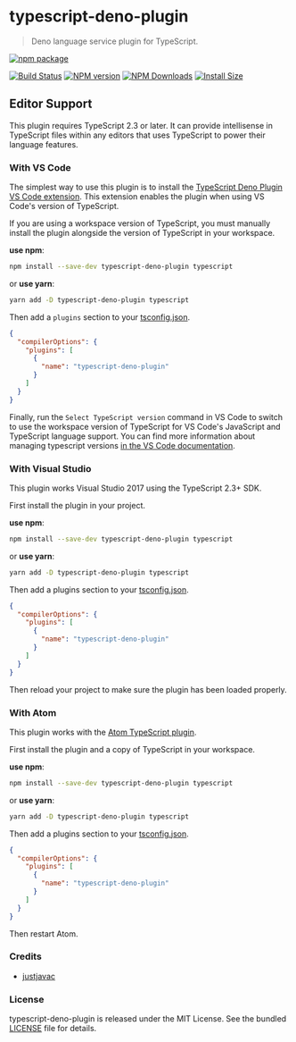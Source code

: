 # typescript-deno-plugin

> Deno language service plugin for TypeScript.

[![npm package](https://nodei.co/npm/typescript-deno-plugin.png?downloads=true&downloadRank=true&stars=true)](https://nodei.co/npm/typescript-deno-plugin/)

[![Build Status](https://travis-ci.com/justjavac/typescript-deno-plugin.svg?branch=master)](https://travis-ci.com/justjavac/typescript-deno-plugin)
[![NPM version](https://img.shields.io/npm/v/typescript-deno-plugin.svg)](https://www.npmjs.com/package/typescript-deno-plugin)
[![NPM Downloads](https://img.shields.io/npm/dm/typescript-deno-plugin.svg?style=flat)](https://npmcharts.com/compare/typescript-deno-plugin?minimal=true)
[![Install Size](https://packagephobia.now.sh/badge?p=typescript-deno-plugin)](https://packagephobia.now.sh/result?p=typescript-deno-plugin)

## Editor Support

This plugin requires TypeScript 2.3 or later. It can provide intellisense in TypeScript files within any editors that uses TypeScript to power their language features.

### With VS Code

The simplest way to use this plugin is to install the [TypeScript Deno Plugin VS Code extension](). This extension enables the plugin when using VS Code's version of TypeScript.

If you are using a workspace version of TypeScript, you must manually install the plugin alongside the version of TypeScript in your workspace.

**use npm**:

```bash
npm install --save-dev typescript-deno-plugin typescript
```

or **use yarn**:

```bash
yarn add -D typescript-deno-plugin typescript
```

Then add a `plugins` section to your [tsconfig.json](http://www.typescriptlang.org/docs/handbook/tsconfig-json.html).

```json
{
  "compilerOptions": {
    "plugins": [
      {
        "name": "typescript-deno-plugin"
      }
    ]
  }
}
```

Finally, run the `Select TypeScript version` command in VS Code to switch to use the workspace version of TypeScript for VS Code's JavaScript and TypeScript language support. You can find more information about managing typescript versions [in the VS Code documentation](https://code.visualstudio.com/Docs/languages/typescript#_using-newer-typescript-versions).

### With Visual Studio

This plugin works Visual Studio 2017 using the TypeScript 2.3+ SDK.

First install the plugin in your project.

**use npm**:

```bash
npm install --save-dev typescript-deno-plugin typescript
```

or **use yarn**:

```bash
yarn add -D typescript-deno-plugin typescript
```

Then add a plugins section to your [tsconfig.json](http://www.typescriptlang.org/docs/handbook/tsconfig-json.html).

```json
{
  "compilerOptions": {
    "plugins": [
      {
        "name": "typescript-deno-plugin"
      }
    ]
  }
}
```

Then reload your project to make sure the plugin has been loaded properly.

### With Atom

This plugin works with the [Atom TypeScript plugin](https://atom.io/packages/atom-typescript).

First install the plugin and a copy of TypeScript in your workspace.

**use npm**:

```bash
npm install --save-dev typescript-deno-plugin typescript
```

or **use yarn**:

```bash
yarn add -D typescript-deno-plugin typescript
```

Then add a plugins section to your [tsconfig.json](http://www.typescriptlang.org/docs/handbook/tsconfig-json.html).

```json
{
  "compilerOptions": {
    "plugins": [
      {
        "name": "typescript-deno-plugin"
      }
    ]
  }
}
```

Then restart Atom.

### Credits

- [justjavac](https://github.com/justjavac)

### License

typescript-deno-plugin is released under the MIT License. See the bundled [LICENSE](./LICENSE) file for details.
